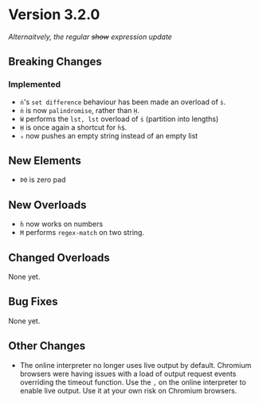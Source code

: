 # Version 3.2.0

_Alternaitvely, the regular <s>show</s> expression update_

## Breaking Changes

### Implemented

* `ṅ`'s `set difference` behaviour has been made an overload of `ṡ`.
* `ṅ` is now `palindromise`, rather than `Ḥ`.
* `Ẇ` performs the `lst, lst` overload of `ṡ` (partition into lengths)
* `Ḥ` is once again a shortcut for `ḣ$`.
* `₉` now pushes an empty string instead of an empty list


## New Elements

* `Þ0` is zero pad

## New Overloads

* `ḣ` now works on numbers
* `M` performs `regex-match` on two string.

## Changed Overloads

None yet.

## Bug Fixes

None yet.

## Other Changes

* The online interpreter no longer uses live output by default. Chromium
browsers were having issues with a load of output request events overriding
the timeout function. Use the `,` on the online interpreter to enable live
output. Use it at your own risk on Chromium browsers.
